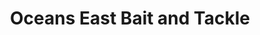 ---
title: "Oceans East Bait and Tackle"
url: /nags-head/oceans-east-bait-and-tackle/
shop: Angeln
---